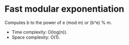 # Fast modular exponentiation

Computes b to the power of e (mod m) or (b^e) % m.
* Time complexity: O(log(n)).
* Space complexity: O(1).
